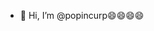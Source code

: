 - 👋 Hi, I’m @popincurp😄😄😄😄
<!---
popincurp/popincurp is a ✨ special ✨ repository because its `README.md` (this file) appears on your GitHub profile.
You can click the Preview link to take a look at your changes.
--->
